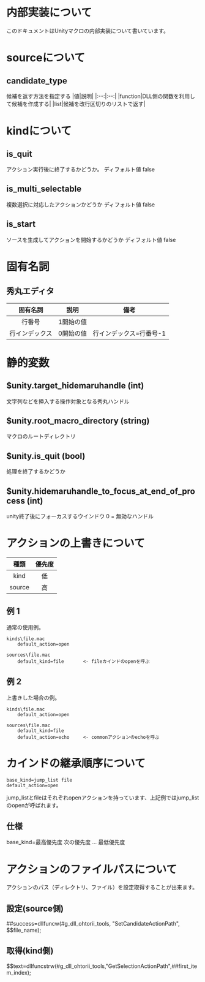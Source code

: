 ﻿# 内部実装について

このドキュメントはUnityマクロの内部実装について書いています。


# sourceについて

## candidate_type

候補を返す方法を指定する
|値|説明|
|:--:|:--:|
|function|DLL側の関数を利用して候補を作成する|
|list|候補を改行区切りのリストで返す|


# kindについて

## is_quit
アクション実行後に終了するかどうか。
ディフォルト値	false

## is_multi_selectable
複数選択に対応したアクションかどうか
ディフォルト値	false

## is_start
ソースを生成してアクションを開始するかどうか
ディフォルト値 false

# 固有名詞
## 秀丸エディタ
|固有名詞|説明|備考|
|:--:|:--:|:--:|
|行番号|1開始の値||
|行インデックス|0開始の値|行インデックス=行番号-1|
 
 	
# 静的変数
## $unity.target_hidemaruhandle (int)
文字列などを挿入する操作対象となる秀丸ハンドル

## $unity.root_macro_directory (string)
マクロのルートディレクトリ

## $unity.is_quit (bool)
処理を終了するかどうか


## $unity.hidemaruhandle_to_focus_at_end_of_process (int)
unity終了後にフォーカスするウインドウ
0 = 無効なハンドル


# アクションの上書きについて

|種類|優先度|
|:--:|:--:|
|kind|低|
|source|高|

## 例 1

通常の使用例。

	kinds\file.mac
		default_action=open

	sources\file.mac
		default_kind=file		<- fileカインドのopenを呼ぶ

## 例 2

上書きした場合の例。

	kinds\file.mac
		default_action=open

	sources\file.mac
		default_kind=file
		default_action=echo		<- commonアクションのechoを呼ぶ


# カインドの継承順序について

	base_kind=jump_list file
	default_action=open

jump_listとfileはそれぞれopenアクションを持っています、上記例ではjump_listのopenが呼ばれます。

## 仕様

base_kind=最高優先度 次の優先度 ... 最低優先度


# アクションのファイルパスについて

アクションのパス（ディレクトリ、ファイル）を設定取得することが出来ます。

## 設定(source側)
 ##success=dllfuncw(#g_dll_ohtorii_tools, "SetCandidateActionPath", $$file_name);

## 取得(kind側)
$$text=dllfuncstrw(#g_dll_ohtorii_tools,"GetSelectionActionPath",##first_item_index);

